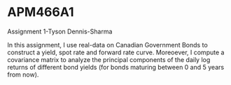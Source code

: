 # APM466A1
Assignment 1-Tyson Dennis-Sharma

In this assignment, I use real-data on Canadian Government Bonds to construct a yield, spot rate and forward rate curve. 
Moreoever, I compute a covariance matrix to analyze the principal components of the daily log returns of different 
bond yields (for bonds maturing between 0 and 5 years from now). 

